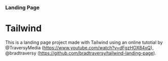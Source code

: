 ### Landing Page

# Tailwind

This is a landing page project made with Tailwind using an online tutotial by @TraversyMedia (https://www.youtube.com/watch?v=dFgzHOX84xQ), @bradtraversy (https://github.com/bradtraversy/tailwind-landing-page).